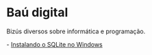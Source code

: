 # Baú digital
<p>Bizús diversos sobre informática e programação.</p>
- <a href="https://github.com/arataca89/bau/blob/main/instalando_sqlite.md">Instalando o SQLite no Windows</a>

